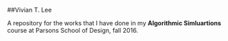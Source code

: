 ##Vivian T. Lee


A repository for the works that I have done in my **Algorithmic Simluartions** course at Parsons School of Design, fall 2016.